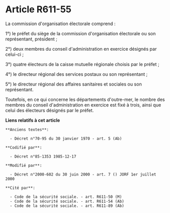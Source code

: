 # Article R611-55

La commission d'organisation électorale comprend   : 

1°) le préfet du siège de la commission d'organisation électorale ou son représentant, président ; 

2°) deux membres du conseil d'administration en exercice désignés par celui-ci ; 

3°) quatre électeurs de la caisse mutuelle régionale choisis par le préfet ; 

4°) le directeur régional des services postaux ou son représentant ; 

5°) le directeur régional des affaires sanitaires et sociales ou son représentant. 

Toutefois, en ce qui concerne les départements d'outre-mer, le nombre des membres du conseil d'administration en exercice est
fixé à trois, ainsi que celui des électeurs désignés par le préfet.

**Liens relatifs à cet article**

	**Anciens textes**:

	  - Décret n°70-95 du 30 janvier 1970 - art. 5 (Ab)

	**Codifié par**:

	  - Décret n°85-1353 1985-12-17

	**Modifié par**:

	  - Décret n°2000-602 du 30 juin 2000 - art. 7 () JORF 1er juillet 2000

	**Cité par**:

	  - Code de la sécurité sociale. - art. R611-50 (M)
	  - Code de la sécurité sociale. - art. R611-54 (Ab)
	  - Code de la sécurité sociale. - art. R611-89 (Ab)
